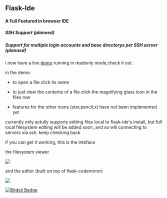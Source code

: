 ## Flask-Ide
#### A Full Featured in browser IDE 

##### SSH Support (planned)
##### Support for multiple login accounts and base directorys per SSH server (planned)

i now have a live [demo](http://web-ide.jstacoder-apps.com/view_files) running in readonly mode,check it out. 

in the demo:

* to open a file click its name
* to just view the contents of a file click the magnifying glass icon in the files row

* features for the other icons (star,pencil,x) have not been implemented yet

currently only actully supports editing files local to flask-ide's install, but full local filesystem editing will be added soon, and so will connecting to servers via ssh. keep checking back 

if you can get it working, this is the inteface

the filesystem viewer

<img src="./images/fileviewer_view_files.png" />  


and the editor (built on top of flask-codemirror)

<img src="./images/fileviewer_edit_files.png" />


[![Bitdeli Badge](https://d2weczhvl823v0.cloudfront.net/jstacoder/flask-ide/trend.png)](https://bitdeli.com/free "Bitdeli Badge")

